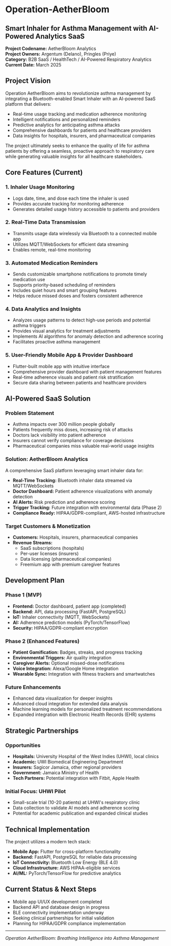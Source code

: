 # Operation-AetherBloom

## Smart Inhaler for Asthma Management with AI-Powered Analytics SaaS

**Project Codename:** AetherBloom Analytics  
**Project Owners:** Argentum (Delano), Pringles (Priye)  
**Category:** B2B SaaS / HealthTech / AI-Powered Respiratory Analytics  
**Current Date:** March 2025  

## Project Vision

Operation AetherBloom aims to revolutionize asthma management by integrating a Bluetooth-enabled Smart Inhaler with an AI-powered SaaS platform that delivers:

- Real-time usage tracking and medication adherence monitoring
- Intelligent notifications and personalized reminders
- Predictive analytics for anticipating asthma attacks
- Comprehensive dashboards for patients and healthcare providers
- Data insights for hospitals, insurers, and pharmaceutical companies

The project ultimately seeks to enhance the quality of life for asthma patients by offering a seamless, proactive approach to respiratory care while generating valuable insights for all healthcare stakeholders.

## Core Features (Current)

### 1. Inhaler Usage Monitoring
- Logs date, time, and dose each time the inhaler is used
- Provides accurate tracking for monitoring adherence
- Generates detailed usage history accessible to patients and providers

### 2. Real-Time Data Transmission
- Transmits usage data wirelessly via Bluetooth to a connected mobile app
- Utilizes MQTT/WebSockets for efficient data streaming
- Enables remote, real-time monitoring

### 3. Automated Medication Reminders
- Sends customizable smartphone notifications to promote timely medication use
- Supports priority-based scheduling of reminders
- Includes quiet hours and smart grouping features
- Helps reduce missed doses and fosters consistent adherence

### 4. Data Analytics and Insights
- Analyzes usage patterns to detect high-use periods and potential asthma triggers
- Provides visual analytics for treatment adjustments
- Implements AI algorithms for anomaly detection and adherence scoring
- Facilitates proactive asthma management

### 5. User-Friendly Mobile App & Provider Dashboard
- Flutter-built mobile app with intuitive interface
- Comprehensive provider dashboard with patient management features
- Real-time adherence visuals and patient risk stratification
- Secure data sharing between patients and healthcare providers

## AI-Powered SaaS Solution

### Problem Statement
- Asthma impacts over 300 million people globally
- Patients frequently miss doses, increasing risk of attacks
- Doctors lack visibility into patient adherence
- Insurers cannot verify compliance for coverage decisions
- Pharmaceutical companies miss valuable real-world usage insights

### Solution: AetherBloom Analytics
A comprehensive SaaS platform leveraging smart inhaler data for:
- **Real-Time Tracking:** Bluetooth inhaler data streamed via MQTT/WebSockets
- **Doctor Dashboard:** Patient adherence visualizations with anomaly detection
- **AI Alerts:** Risk prediction and adherence scoring
- **Trigger Tracking:** Future integration with environmental data (Phase 2)
- **Compliance Ready:** HIPAA/GDPR-compliant, AWS-hosted infrastructure

### Target Customers & Monetization
- **Customers:** Hospitals, insurers, pharmaceutical companies
- **Revenue Streams:**
  - SaaS subscriptions (hospitals)
  - Per-user licenses (insurers)
  - Data licensing (pharmaceutical companies)
  - Freemium app with premium caregiver features

## Development Plan

### Phase 1 (MVP)
- **Frontend:** Doctor dashboard, patient app (completed)
- **Backend:** API, data processing (FastAPI, PostgreSQL)
- **IoT:** Inhaler connectivity (MQTT, WebSockets)
- **AI:** Adherence prediction models (PyTorch/TensorFlow)
- **Security:** HIPAA/GDPR-compliant encryption

### Phase 2 (Enhanced Features)
- **Patient Gamification:** Badges, streaks, and progress tracking
- **Environmental Triggers:** Air quality integration
- **Caregiver Alerts:** Optional missed-dose notifications
- **Voice Integration:** Alexa/Google Home integration
- **Wearable Sync:** Integration with fitness trackers and smartwatches

### Future Enhancements
- Enhanced data visualization for deeper insights
- Advanced cloud integration for extended data analysis
- Machine learning models for personalized treatment recommendations
- Expanded integration with Electronic Health Records (EHR) systems

## Strategic Partnerships

### Opportunities
- **Hospitals:** University Hospital of the West Indies (UHWI), local clinics
- **Academic:** UWI Biomedical Engineering Department
- **Insurers:** Sagicor Jamaica, other regional providers
- **Government:** Jamaica Ministry of Health
- **Tech Partners:** Potential integration with Fitbit, Apple Health

### Initial Focus: UHWI Pilot
- Small-scale trial (10-20 patients) at UHWI's respiratory clinic
- Data collection to validate AI models and adherence scoring
- Potential for academic publication and expanded clinical studies

## Technical Implementation

The project utilizes a modern tech stack:
- **Mobile App:** Flutter for cross-platform functionality
- **Backend:** FastAPI, PostgreSQL for reliable data processing
- **IoT Connectivity:** Bluetooth Low Energy (BLE 4.0)
- **Cloud Infrastructure:** AWS HIPAA-eligible services
- **AI/ML:** PyTorch/TensorFlow for predictive analytics

## Current Status & Next Steps

- Mobile app UI/UX development completed
- Backend API and database design in progress
- BLE connectivity implementation underway
- Seeking clinical partnerships for initial validation
- Planning for HIPAA/GDPR compliance implementation

---

_Operation AetherBloom: Breathing Intelligence into Asthma Management_
